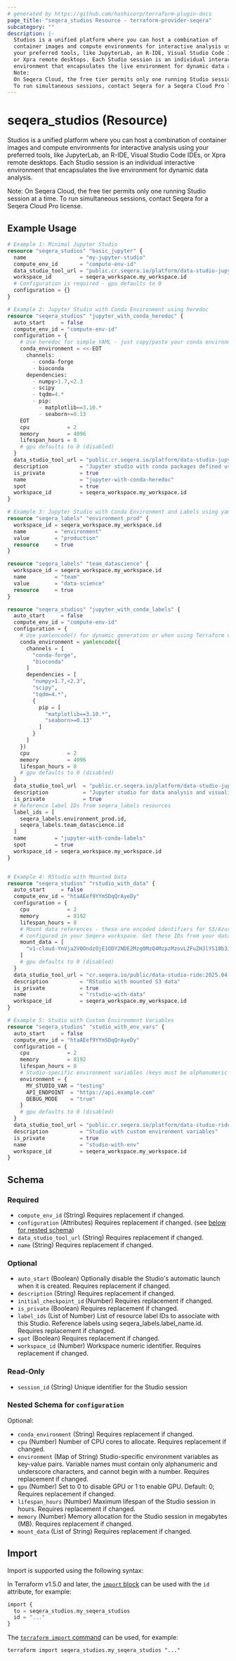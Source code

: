 ```yaml
---
# generated by https://github.com/hashicorp/terraform-plugin-docs
page_title: "seqera_studios Resource - terraform-provider-seqera"
subcategory: ""
description: |-
  Studios is a unified platform where you can host a combination of
  container images and compute environments for interactive analysis using
  your preferred tools, like JupyterLab, an R-IDE, Visual Studio Code IDEs,
  or Xpra remote desktops. Each Studio session is an individual interactive
  environment that encapsulates the live environment for dynamic data analysis.
  Note:
  On Seqera Cloud, the free tier permits only one running Studio session at a time.
  To run simultaneous sessions, contact Seqera for a Seqera Cloud Pro license.
---
```


# seqera_studios (Resource)

Studios is a unified platform where you can host a combination of
container images and compute environments for interactive analysis using
your preferred tools, like JupyterLab, an R-IDE, Visual Studio Code IDEs,
or Xpra remote desktops. Each Studio session is an individual interactive
environment that encapsulates the live environment for dynamic data analysis.

Note:
On Seqera Cloud, the free tier permits only one running Studio session at a time.
To run simultaneous sessions, contact Seqera for a Seqera Cloud Pro license.

## Example Usage

```terraform
# Example 1: Minimal Jupyter Studio
resource "seqera_studios" "basic_jupyter" {
  name                 = "my-jupyter-studio"
  compute_env_id       = "compute-env-id"
  data_studio_tool_url = "public.cr.seqera.io/platform/data-studio-jupyter:4.2.5-0.8"
  workspace_id         = seqera_workspace.my_workspace.id
  # Configuration is required - gpu defaults to 0
  configuration = {}
}

# Example 2: Jupyter Studio with Conda Environment using heredoc
resource "seqera_studios" "jupyter_with_conda_heredoc" {
  auto_start     = false
  compute_env_id = "compute-env-id"
  configuration = {
    # Use heredoc for simple YAML - just copy/paste your conda environment
    conda_environment = <<-EOT
      channels:
        - conda-forge
        - bioconda
      dependencies:
        - numpy>1.7,<2.3
        - scipy
        - tqdm=4.*
        - pip:
          - matplotlib==3.10.*
          - seaborn>=0.13
    EOT
    cpu            = 2
    memory         = 4096
    lifespan_hours = 8
    # gpu defaults to 0 (disabled)
  }
  data_studio_tool_url = "public.cr.seqera.io/platform/data-studio-jupyter:4.2.5-0.8"
  description          = "Jupyter studio with conda packages defined using heredoc"
  is_private           = true
  name                 = "jupyter-with-conda-heredoc"
  spot                 = true
  workspace_id         = seqera_workspace.my_workspace.id
}

# Example 3: Jupyter Studio with Conda Environment and Labels using yamlencode
resource "seqera_labels" "environment_prod" {
  workspace_id = seqera_workspace.my_workspace.id
  name         = "environment"
  value        = "production"
  resource     = true
}

resource "seqera_labels" "team_datascience" {
  workspace_id = seqera_workspace.my_workspace.id
  name         = "team"
  value        = "data-science"
  resource     = true
}

resource "seqera_studios" "jupyter_with_conda_labels" {
  auto_start     = false
  compute_env_id = "compute-env-id"
  configuration = {
    # Use yamlencode() for dynamic generation or when using Terraform variables
    conda_environment = yamlencode({
      channels = [
        "conda-forge",
        "bioconda"
      ]
      dependencies = [
        "numpy>1.7,<2.3",
        "scipy",
        "tqdm=4.*",
        {
          pip = [
            "matplotlib==3.10.*",
            "seaborn>=0.13"
          ]
        }
      ]
    })
    cpu            = 2
    memory         = 4096
    lifespan_hours = 8
    # gpu defaults to 0 (disabled)
  }
  data_studio_tool_url  = "public.cr.seqera.io/platform/data-studio-jupyter:4.2.5-0.8"
  description           = "Jupyter studio for data analysis and visualization"
  is_private            = true
  # Reference label IDs from seqera_labels resources
  label_ids = [
    seqera_labels.environment_prod.id,
    seqera_labels.team_datascience.id
  ]
  name         = "jupyter-with-conda-labels"
  spot         = true
  workspace_id = seqera_workspace.my_workspace.id
}


# Example 4: RStudio with Mounted Data
resource "seqera_studios" "rstudio_with_data" {
  auto_start     = false
  compute_env_id = "htaAEef9YYm5DqQrAyeDy"
  configuration = {
    cpu            = 2
    memory         = 8192
    lifespan_hours = 8
    # Mount data references - these are encoded identifiers for S3/Azure/GCS buckets
    # configured in your Seqera workspace. Get these IDs from your data links in the Platform UI.
    mount_data = [
      "v1-cloud-YnVja2V0OndzOjE1ODY2NDE2Mzg0MzQ4MzpzMzovL2FuZHJlYS10b3J0b3JlbGxhLWRldg=="
    ]
    # gpu defaults to 0 (disabled)
  }
  data_studio_tool_url = "cr.seqera.io/public/data-studio-ride:2025.04.1-snapshot"
  description          = "RStudio with mounted S3 data"
  is_private           = true
  name                 = "rstudio-with-data"
  workspace_id         = seqera_workspace.my_workspace.id
}

# Example 5: Studio with Custom Environment Variables
resource "seqera_studios" "studio_with_env_vars" {
  auto_start     = false
  compute_env_id = "htaAEef9YYm5DqQrAyeDy"
  configuration = {
    cpu            = 2
    memory         = 8192
    lifespan_hours = 8
    # Studio-specific environment variables (keys must be alphanumeric + underscore, cannot start with number)
    environment = {
      MY_STUDIO_VAR = "testing"
      API_ENDPOINT  = "https://api.example.com"
      DEBUG_MODE    = "true"
    }
    # gpu defaults to 0 (disabled)
  }
  data_studio_tool_url = "public.cr.seqera.io/platform/data-studio-ride:2025.04.1-0.8"
  description          = "Studio with custom environment variables"
  is_private           = true
  name                 = "studio-with-env"
  workspace_id         = seqera_workspace.my_workspace.id
}
```

<!-- schema generated by tfplugindocs -->
## Schema

### Required

- `compute_env_id` (String) Requires replacement if changed.
- `configuration` (Attributes) Requires replacement if changed. (see [below for nested schema](#nestedatt--configuration))
- `data_studio_tool_url` (String) Requires replacement if changed.
- `name` (String) Requires replacement if changed.

### Optional

- `auto_start` (Boolean) Optionally disable the Studio's automatic launch when it is created. Requires replacement if changed.
- `description` (String) Requires replacement if changed.
- `initial_checkpoint_id` (Number) Requires replacement if changed.
- `is_private` (Boolean) Requires replacement if changed.
- `label_ids` (List of Number) List of resource label IDs to associate with this Studio. Reference labels using seqera_labels.label_name.id. Requires replacement if changed.
- `spot` (Boolean) Requires replacement if changed.
- `workspace_id` (Number) Workspace numeric identifier. Requires replacement if changed.

### Read-Only

- `session_id` (String) Unique identifier for the Studio session

<a id="nestedatt--configuration"></a>
### Nested Schema for `configuration`

Optional:

- `conda_environment` (String) Requires replacement if changed.
- `cpu` (Number) Number of CPU cores to allocate. Requires replacement if changed.
- `environment` (Map of String) Studio-specific environment variables as key-value pairs. Variable names must contain only alphanumeric and underscore characters, and cannot begin with a number. Requires replacement if changed.
- `gpu` (Number) Set to 0 to disable GPU or 1 to enable GPU. Default: 0; Requires replacement if changed.
- `lifespan_hours` (Number) Maximum lifespan of the Studio session in hours. Requires replacement if changed.
- `memory` (Number) Memory allocation for the Studio session in megabytes (MB). Requires replacement if changed.
- `mount_data` (List of String) Requires replacement if changed.

## Import

Import is supported using the following syntax:

In Terraform v1.5.0 and later, the [`import` block](https://developer.hashicorp.com/terraform/language/import) can be used with the `id` attribute, for example:

```terraform
import {
  to = seqera_studios.my_seqera_studios
  id = "..."
}
```

The [`terraform import` command](https://developer.hashicorp.com/terraform/cli/commands/import) can be used, for example:

```shell
terraform import seqera_studios.my_seqera_studios "..."
```
